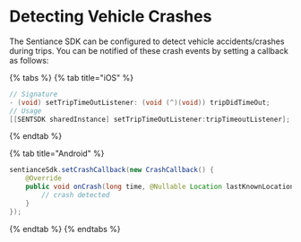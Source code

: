 # Detecting Vehicle Crashes

The Sentiance SDK can be configured to detect vehicle accidents/crashes during trips. You can be notified of these crash events by setting a callback as follows:

{% tabs %}
{% tab title="iOS" %}
```objectivec
// Signature
- (void) setTripTimeOutListener: (void (^)(void)) tripDidTimeOut;
// Usage
[[SENTSDK sharedInstance] setTripTimeOutListener:tripTimeoutListener];
```
{% endtab %}

{% tab title="Android" %}
```java
sentianceSdk.setCrashCallback(new CrashCallback() {
    @Override
    public void onCrash(long time, @Nullable Location lastKnownLocation) {
        // crash detected
    }
});
```
{% endtab %}
{% endtabs %}


